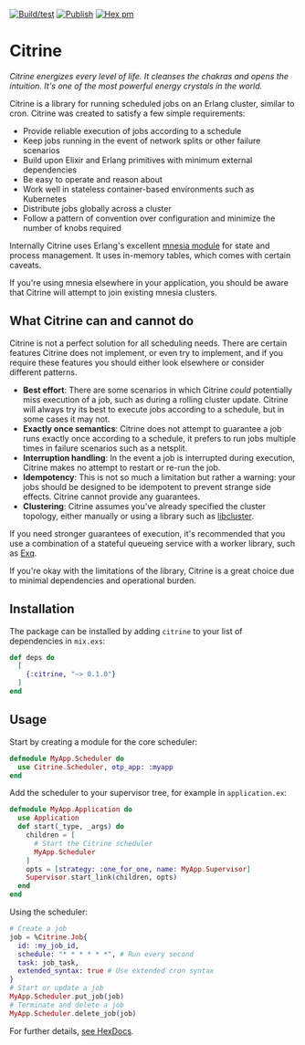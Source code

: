 [![Build/test](https://github.com/brndnmtthws/citrine/workflows/Build/test/badge.svg?branch=master)](https://github.com/brndnmtthws/citrine/actions?query=workflow%3ABuild%2Ftest+branch%3Amaster) [![Publish](https://github.com/brndnmtthws/citrine/workflows/Publish/badge.svg?branch=master)](https://github.com/brndnmtthws/citrine/actions?query=workflow%3APublish+) [![Hex pm](http://img.shields.io/hexpm/v/citrine.svg?style=flat)](https://hex.pm/packages/citrine)
# Citrine

_Citrine energizes every level of life. It cleanses the chakras and opens the intuition. It's one of the most powerful energy crystals in the world._

Citrine is a library for running scheduled jobs on an Erlang cluster, similar
to cron. Citrine was created to satisfy a few simple requirements:

* Provide reliable execution of jobs according to a schedule
* Keep jobs running in the event of network splits or other failure scenarios
* Build upon Elixir and Erlang primitives with minimum external dependencies
* Be easy to operate and reason about
* Work well in stateless container-based environments such as Kubernetes
* Distribute jobs globally across a cluster
* Follow a pattern of convention over configuration and minimize the number of knobs required

Internally Citrine uses Erlang's excellent [mnesia
module](https://erlang.org/doc/man/mnesia.html) for state and process
management. It uses in-memory tables, which comes with certain caveats.

If you're using mnesia elsewhere in your application, you should be aware that Citrine will attempt to join existing mnesia clusters.

## What Citrine can and cannot do

Citrine is not a perfect solution for all scheduling needs. There are certain features Citrine does not implement, or even try to implement, and if you require these features you should either look elsewhere or consider different patterns.

* **Best effort**: There are some scenarios in which Citrine *could* potentially miss execution of a job, such as during a rolling cluster update. Citrine will always try its best to execute jobs according to a schedule, but in some cases it may not.
* **Exactly once semantics**: Citrine does not attempt to guarantee a job runs exactly once according to a schedule, it prefers to run jobs multiple times in failure scenarios such as a netsplit.
* **Interruption handling**: In the event a job is interrupted during execution, Citrine makes no attempt to restart or re-run the job.
* **Idempotency**: This is not so much a limitation but rather a warning: your jobs should be designed to be idempotent to prevent strange side effects. Citrine cannot provide any guarantees.
* **Clustering**: Citrine assumes you've already specified the cluster topology, either manually or using a library such as [libcluster](https://hexdocs.pm/libcluster/readme.html).

If you need stronger guarantees of execution, it's recommended that you
use a combination of a stateful queueing service with a worker library, such
as [Exq](https://github.com/akira/exq).

If you're okay with the limitations of the library, Citrine
is a great choice due to minimal dependencies and operational burden.

## Installation

The package can be installed by adding `citrine` to your list of dependencies
in `mix.exs`:

```elixir
def deps do
  [
    {:citrine, "~> 0.1.0"}
  ]
end
```

## Usage

Start by creating a module for the core scheduler:

```elixir
defmodule MyApp.Scheduler do
  use Citrine.Scheduler, otp_app: :myapp
end
```

Add the scheduler to your supervisor tree, for example in `application.ex`:

```elixir
defmodule MyApp.Application do
  use Application
  def start(_type, _args) do
    children = [
      # Start the Citrine scheduler
      MyApp.Scheduler
    ]
    opts = [strategy: :one_for_one, name: MyApp.Supervisor]
    Supervisor.start_link(children, opts)
  end
end
```

Using the scheduler:

```elixir
# Create a job
job = %Citrine.Job{
  id: :my_job_id,
  schedule: "* * * * * *", # Run every second
  task: job_task,
  extended_syntax: true # Use extended cron syntax
}
# Start or update a job
MyApp.Scheduler.put_job(job)
# Terminate and delete a job
MyApp.Scheduler.delete_job(job)
```

For further details, [see HexDocs](http://hexdocs.pm/citrine/).
